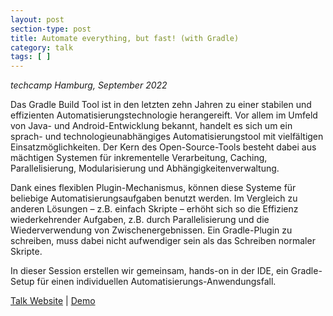 ```yaml
---
layout: post
section-type: post
title: Automate everything, but fast! (with Gradle) 
category: talk
tags: [ ]
---
```


_techcamp Hamburg, September 2022_

Das Gradle Build Tool ist in den letzten zehn Jahren zu einer stabilen und effizienten Automatisierungstechnologie herangereift. Vor allem im Umfeld von Java- und Android-Entwicklung bekannt, handelt es sich um ein sprach- und technologieunabhängiges Automatisierungstool mit vielfältigen Einsatzmöglichkeiten. Der Kern des Open-Source-Tools besteht dabei aus mächtigen Systemen für inkrementelle Verarbeitung, Caching, Parallelisierung, Modularisierung und Abhängigkeitenverwaltung.

Dank eines flexiblen Plugin-Mechanismus, können diese Systeme für beliebige Automatisierungsaufgaben benutzt werden. Im Vergleich zu anderen Lösungen – z.B. einfach Skripte – erhöht sich so die Effizienz wiederkehrender Aufgaben, z.B. durch Parallelisierung und die Wiederverwendung von Zwischenergebnissen. Ein Gradle-Plugin zu schreiben, muss dabei nicht aufwendiger sein als das Schreiben normaler Skripte.

In dieser Session erstellen wir gemeinsam, hands-on in der IDE, ein Gradle-Setup für einen individuellen Automatisierungs-Anwendungsfall.

<a href="https://techcamp.hamburg/events/tchh22-alles-automatisieren-aber-schnell-mit-dem-gradle-build-tool">Talk Website</a>
|
<a href="https://github.com/jjohannes/playdate-sprite-match">Demo</a>
